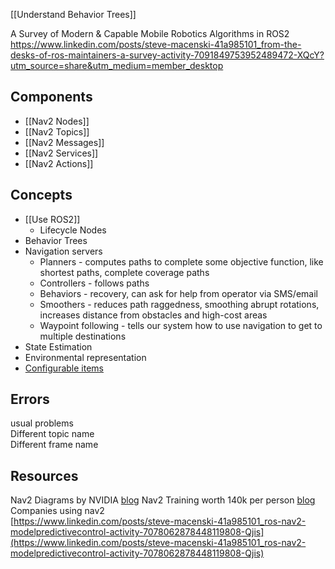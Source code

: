 [[Understand Behavior Trees]]

A Survey of Modern & Capable Mobile Robotics Algorithms in ROS2
https://www.linkedin.com/posts/steve-macenski-41a985101_from-the-desks-of-ros-maintainers-a-survey-activity-7091849753952489472-XQcY?utm_source=share&utm_medium=member_desktop

## Components
* [[Nav2 Nodes]]
* [[Nav2 Topics]]
* [[Nav2 Messages]]
* [[Nav2 Services]]
* [[Nav2 Actions]]


## Concepts
* [[Use ROS2]]
	* Lifecycle Nodes
* Behavior Trees
* Navigation servers
	* Planners - computes paths to complete some objective function, like shortest paths, complete coverage paths
	* Controllers - follows paths
	* Behaviors - recovery, can ask for help from operator via SMS/email
	* Smoothers - reduces path raggedness, smoothing abrupt rotations, increases distance from obstacles and high-cost areas
	* Waypoint following - tells our system how to use navigation to get to multiple destinations
* State Estimation
* Environmental representation
* [Configurable items](https://navigation.ros.org/configuration/index.html)


## Errors
usual problems  
Different topic name  
Different frame name

## Resources
Nav2 Diagrams by NVIDIA [blog](https://docs.omniverse.nvidia.com/app_isaacsim/app_isaacsim/tutorial_ros2_navigation.html)
Nav2 Training worth 140k per person [blog](https://www.theconstructsim.com/ros2-navigation-training/?utm_source=youtu.be/BmyCi2lcdJY&utm_medium=Description)
Companies using nav2  
[https://www.linkedin.com/posts/steve-macenski-41a985101_ros-nav2-modelpredictivecontrol-activity-7078062878448119808-Qjis](https://www.linkedin.com/posts/steve-macenski-41a985101_ros-nav2-modelpredictivecontrol-activity-7078062878448119808-Qjis)
